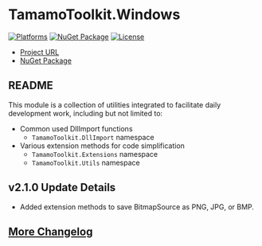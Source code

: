 # TamamoToolkit.Windows

[![Platforms](https://img.shields.io/badge/platform-net6.0--windows_|_net8.0--windows-blue.svg?logo=githubpages)](https://github.com/YukariMikaduki/tamamo-toolkit-windows)
[![NuGet Package](https://img.shields.io/nuget/v/TamamoToolkit.Windows.svg?logo=nuget)](https://www.nuget.org/packages/TamamoToolkit.Windows)
[![License](https://img.shields.io/github/license/YukariMikaduki/tamamo-toolkit-windows.svg?logo=github)](https://github.com/YukariMikaduki/tamamo-toolkit-windows/blob/main/LICENSE)

- [Project URL](https://github.com/YukariMikaduki/tamamo-toolkit-windows)
- [NuGet Package](https://www.nuget.org/packages/TamamoToolkit.Windows)

## README  

This module is a collection of utilities integrated to facilitate daily development work, including but not limited to:
- Common used DllImport functions
	- `TamamoToolkit.DllImport` namespace
- Various extension methods for code simplification
	- `TamamoToolkit.Extensions` namespace
	- `TamamoToolkit.Utils` namespace

## v2.1.0 Update Details

- Added extension methods to save BitmapSource as PNG, JPG, or BMP.

## [More Changelog](https://github.com/YukariMikaduki/tamamo-toolkit-windows/blob/main/CHANGELOG.en.md)